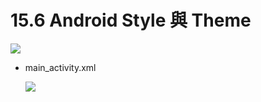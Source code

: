 # 15.6 Android Style 與 Theme

![](http://i.imgur.com/WDuQNzW.png)

* main\_activity.xml

  ![](http://i.imgur.com/XQB8Af2.png)

